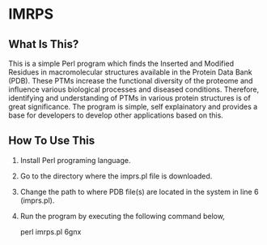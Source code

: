 # IMRPS

What Is This?
-------------

This is a simple Perl program which finds the Inserted and Modified Residues in macromolecular structures available in the Protein Data Bank (PDB). These PTMs increase the functional diversity of the proteome and influence various biological processes and diseased conditions. Therefore, identifying and understanding of PTMs in various protein structures is of great significance. The program is simple, self explainatory and provides a base for developers to develop other applications based on this.

How To Use This
---------------

1. Install Perl programing language.
2. Go to the directory where the imprs.pl file is downloaded.
3. Change the path to where PDB file(s) are located in the system in line 6 (imprs.pl).
4. Run the program by executing the following command below,
   
   perl imrps.pl 6gnx
